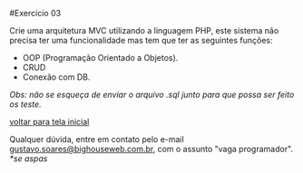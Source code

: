 #Exercício 03
	
Crie uma arquitetura MVC utilizando a linguagem PHP, este sistema não precisa ter uma funcionalidade mas tem que ter as seguintes funções:

- OOP (Programação Orientado a Objetos).
- CRUD
- Conexão com DB.

  
_Obs: não se esqueça de enviar o arquivo .sql junto para que possa ser feito os teste._

[voltar para tela inicial](https://github.com/gustavomathias/bighouseweb/blob/master/README.md)

Qualquer dúvida, entre em contato pelo e-mail gustavo.soares@bighouseweb.com.br, com o assunto "vaga programador". _*se aspas_
